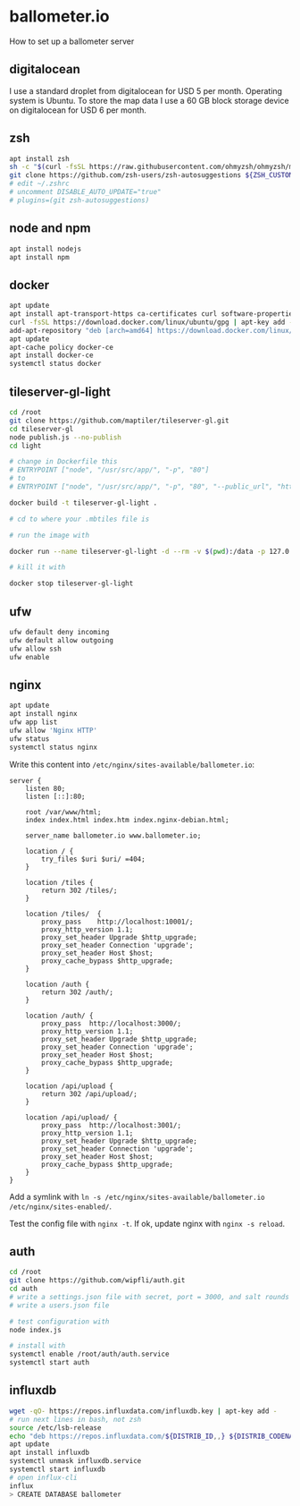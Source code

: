 # ballometer.io
How to set up a ballometer server

## digitalocean

I use a standard droplet from digitalocean for USD 5 per month. Operating system is Ubuntu. To store the map data I use a 60 GB block storage device on digitalocean for USD 6 per month.

## zsh

```bash
apt install zsh
sh -c "$(curl -fsSL https://raw.githubusercontent.com/ohmyzsh/ohmyzsh/master/tools/install.sh)"
git clone https://github.com/zsh-users/zsh-autosuggestions ${ZSH_CUSTOM:-~/.oh-my-zsh/custom}/plugins/zsh-autosuggestions
# edit ~/.zshrc
# uncomment DISABLE_AUTO_UPDATE="true"
# plugins=(git zsh-autosuggestions)
```

## node and npm

```bash
apt install nodejs
apt install npm
```

## docker

```bash
apt update
apt install apt-transport-https ca-certificates curl software-properties-common
curl -fsSL https://download.docker.com/linux/ubuntu/gpg | apt-key add -
add-apt-repository "deb [arch=amd64] https://download.docker.com/linux/ubuntu focal stable"
apt update
apt-cache policy docker-ce
apt install docker-ce
systemctl status docker
```

## tileserver-gl-light

```bash
cd /root
git clone https://github.com/maptiler/tileserver-gl.git
cd tileserver-gl
node publish.js --no-publish
cd light

# change in Dockerfile this
# ENTRYPOINT ["node", "/usr/src/app/", "-p", "80"]
# to 
# ENTRYPOINT ["node", "/usr/src/app/", "-p", "80", "--public_url", "https://ballometer.io/tiles/"]

docker build -t tileserver-gl-light .

# cd to where your .mbtiles file is

# run the image with

docker run --name tileserver-gl-light -d --rm -v $(pwd):/data -p 127.0.0.1:10001:80 tileserver-gl-light

# kill it with

docker stop tileserver-gl-light
```

## ufw

```bash
ufw default deny incoming
ufw default allow outgoing
ufw allow ssh
ufw enable
```

## nginx

```bash
apt update
apt install nginx
ufw app list
ufw allow 'Nginx HTTP'
ufw status
systemctl status nginx
```

Write this content into ```/etc/nginx/sites-available/ballometer.io```:

```
server {
    listen 80;
    listen [::]:80;

    root /var/www/html;
    index index.html index.htm index.nginx-debian.html;

    server_name ballometer.io www.ballometer.io;

    location / {
        try_files $uri $uri/ =404;
    }
    
    location /tiles {
        return 302 /tiles/;
    }

    location /tiles/  {
        proxy_pass    http://localhost:10001/;
        proxy_http_version 1.1;
        proxy_set_header Upgrade $http_upgrade;
        proxy_set_header Connection 'upgrade';
        proxy_set_header Host $host;
        proxy_cache_bypass $http_upgrade;
    }
    
    location /auth {
        return 302 /auth/;
    }

    location /auth/ {
        proxy_pass  http://localhost:3000/;
        proxy_http_version 1.1;
        proxy_set_header Upgrade $http_upgrade;
        proxy_set_header Connection 'upgrade';
        proxy_set_header Host $host;
        proxy_cache_bypass $http_upgrade;
    }
    
    location /api/upload {
        return 302 /api/upload/;
    }

    location /api/upload/ {
        proxy_pass  http://localhost:3001/;
        proxy_http_version 1.1;
        proxy_set_header Upgrade $http_upgrade;
        proxy_set_header Connection 'upgrade';
        proxy_set_header Host $host;
        proxy_cache_bypass $http_upgrade;
    }
}
```

Add a symlink with ```ln -s /etc/nginx/sites-available/ballometer.io /etc/nginx/sites-enabled/```. 

Test the config file with ```nginx -t```. If ok, update nginx with ```nginx -s reload```.

## auth

```bash
cd /root
git clone https://github.com/wipfli/auth.git
cd auth
# write a settings.json file with secret, port = 3000, and salt rounds = 10
# write a users.json file

# test configuration with 
node index.js

# install with
systemctl enable /root/auth/auth.service
systemctl start auth
```

## influxdb

```bash
wget -qO- https://repos.influxdata.com/influxdb.key | apt-key add -
# run next lines in bash, not zsh
source /etc/lsb-release
echo "deb https://repos.influxdata.com/${DISTRIB_ID,,} ${DISTRIB_CODENAME} stable" | tee /etc/apt/sources.list.d/influxdb.list
apt update
apt install influxdb
systemctl unmask influxdb.service
systemctl start influxdb
# open influx-cli
influx
> CREATE DATABASE ballometer
```
